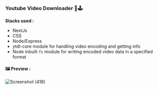 ### Youtube Video Downloader 📸🕹

**Stacks used :**
- NextJs
- CSS
- Node/Express
- ytdl-core module for handling video encoding and getting info
- Node inbuilt ``` fs ``` module for writing encoded video data in a specified format

#### 🖼 Preview : 
![Screenshot (418)](https://user-images.githubusercontent.com/74761990/136458647-437dd63e-7304-4690-9171-313877774279.png)
